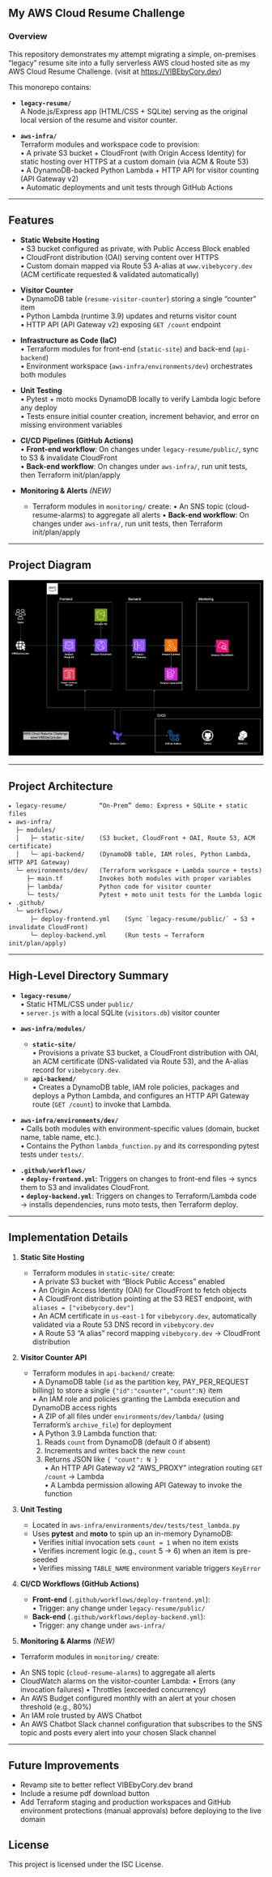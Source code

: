 ## My AWS Cloud Resume Challenge

### Overview

This repository demonstrates my attempt migrating a simple, on-premises “legacy” resume site into a fully serverless AWS cloud hosted site as my AWS Cloud Resume Challenge. (visit at <https://VIBEbyCory.dev>) 

This monorepo contains:

- **`legacy-resume/`**  
  A Node.js/Express app (HTML/CSS + SQLite) serving as the original local version of the resume and visitor counter.

- **`aws-infra/`**  
  Terraform modules and workspace code to provision:  
  • A private S3 bucket + CloudFront (with Origin Access Identity) for static hosting over HTTPS at a custom domain (via ACM & Route 53)  
  • A DynamoDB-backed Python Lambda + HTTP API for visitor counting (API Gateway v2)  
  • Automatic deployments and unit tests through GitHub Actions

---

## Features

- **Static Website Hosting**  
  • S3 bucket configured as private, with Public Access Block enabled  
  • CloudFront distribution (OAI) serving content over HTTPS  
  • Custom domain mapped via Route 53 A-alias at `www.vibebycory.dev` (ACM certificate requested & validated automatically)

- **Visitor Counter**  
  • DynamoDB table (`resume-visitor-counter`) storing a single “counter” item  
  • Python Lambda (runtime 3.9) updates and returns visitor count  
  • HTTP API (API Gateway v2) exposing `GET /count` endpoint

- **Infrastructure as Code (IaC)**  
  • Terraform modules for front-end (`static-site`) and back-end (`api-backend`)  
  • Environment workspace (`aws-infra/environments/dev`) orchestrates both modules

- **Unit Testing**  
  • Pytest + moto mocks DynamoDB locally to verify Lambda logic before any deploy  
  • Tests ensure initial counter creation, increment behavior, and error on missing environment variables

- **CI/CD Pipelines (GitHub Actions)**  
  • **Front-end workflow**: On changes under `legacy-resume/public/`, sync to S3 & invalidate CloudFront  
  • **Back-end workflow**: On changes under `aws-infra/`, run unit tests, then Terraform init/plan/apply

- **Monitoring & Alerts** *(NEW)*
  * Terraform modules in `monitoring/` create:
    • An SNS topic (cloud-resume-alarms) to aggregate all alerts
    • **Back-end workflow**: On changes under `aws-infra/`, run unit tests, then Terraform init/plan/apply  

---

## Project Diagram

![AWS Cloud Resume Diagram](./cloud-architecture-diagram.png)

---

## Project Architecture

```
▸ legacy-resume/         “On-Prem” demo: Express + SQLite + static files
▸ aws-infra/
  ├─ modules/
  │   ├─ static-site/    (S3 bucket, CloudFront + OAI, Route 53, ACM certificate)
  │   └─ api-backend/    (DynamoDB table, IAM roles, Python Lambda, HTTP API Gateway)
  └─ environments/dev/   (Terraform workspace + Lambda source + tests)
     ├─ main.tf          Invokes both modules with proper variables
     ├─ lambda/          Python code for visitor counter
     └─ tests/           Pytest + moto unit tests for the Lambda logic
▸ .github/
  └─ workflows/
      ├─ deploy-frontend.yml    (Sync `legacy-resume/public/` → S3 + invalidate CloudFront) 
      └─ deploy-backend.yml     (Run tests → Terraform init/plan/apply)
```

---

## High-Level Directory Summary

- **`legacy-resume/`**  
  • Static HTML/CSS under `public/`  
  • `server.js` with a local SQLite (`visitors.db`) visitor counter  

- **`aws-infra/modules/`**  
  - **`static-site/`**  
    • Provisions a private S3 bucket, a CloudFront distribution with OAI, an ACM certificate (DNS-validated via Route 53), and the A-alias record for `vibebycory.dev`.  
  - **`api-backend/`**  
    • Creates a DynamoDB table, IAM role policies, packages and deploys a Python Lambda, and configures an HTTP API Gateway route (`GET /count`) to invoke that Lambda.  

- **`aws-infra/environments/dev/`**  
  • Calls both modules with environment-specific values (domain, bucket name, table name, etc.).  
  • Contains the Python `lambda_function.py` and its corresponding pytest tests under `tests/`.  

- **`.github/workflows/`**  
  • **`deploy-frontend.yml`**: Triggers on changes to front-end files → syncs them to S3 and invalidates CloudFront.  
  • **`deploy-backend.yml`**: Triggers on changes to Terraform/Lambda code → installs dependencies, runs moto tests, then Terraform deploy.

---

## Implementation Details

1. **Static Site Hosting**  
   - Terraform modules in `static-site/` create:  
     • A private S3 bucket with “Block Public Access” enabled  
     • An Origin Access Identity (OAI) for CloudFront to fetch objects  
     • A CloudFront distribution pointing at the S3 REST endpoint, with `aliases = ["vibebycory.dev"]`  
     • An ACM certificate in `us-east-1` for `vibebycory.dev`, automatically validated via a Route 53 DNS record in `vibebycory.dev`  
     • A Route 53 “A alias” record mapping `vibebycory.dev` → CloudFront distribution  

2. **Visitor Counter API**  
   - Terraform modules in `api-backend/` create:  
     • A DynamoDB table (`id` as the partition key, PAY_PER_REQUEST billing) to store a single `{"id":"counter","count":N}` item  
     • An IAM role and policies granting the Lambda execution and DynamoDB access rights  
     • A ZIP of all files under `environments/dev/lambda/` (using Terraform’s `archive_file`) for deployment  
     • A Python 3.9 Lambda function that:  
       1. Reads `count` from DynamoDB (default 0 if absent)  
       2. Increments and writes back the new `count`  
       3. Returns JSON like `{ "count": N }`  
     • An HTTP API Gateway v2 “AWS_PROXY” integration routing `GET /count` → Lambda  
     • A Lambda permission allowing API Gateway to invoke the function  

3. **Unit Testing**  
   - Located in `aws-infra/environments/dev/tests/test_lambda.py`  
   - Uses **pytest** and **moto** to spin up an in-memory DynamoDB:  
     • Verifies initial invocation sets `count = 1` when no item exists  
     • Verifies increment logic (e.g., `count` 5 → 6) when an item is pre-seeded  
     • Verifies missing `TABLE_NAME` environment variable triggers `KeyError`  

4. **CI/CD Workflows (GitHub Actions)**  
   - **Front-end** (`.github/workflows/deploy-frontend.yml`):  
     • Trigger: any change under `legacy-resume/public/`  
   - **Back-end** (`.github/workflows/deploy-backend.yml`):  
     • Trigger: any change under `aws-infra/`  
     
5. **Monitoring & Alarms** *(NEW)*
  * Terraform modules in `monitoring/` create:  
   - An SNS topic (`cloud-resume-alarms`) to aggregate all alerts
   -  CloudWatch alarms on the visitor-counter Lambda:
     • Errors (any invocation failures) 
     • Throttles (exceeded concurrency)
   - An AWS Budget configured monthly with an alert at your chosen threshold (e.g., 80%)
   - An IAM role trusted by AWS Chatbot
   - An AWS Chatbot Slack channel configuration that subscribes to the SNS topic and posts every alert into your chosen Slack channel

---

## Future Improvements

 - Revamp site to better reflect VIBEbyCory.dev brand
 - Include a resume pdf download button
 - Add Terraform staging and production workspaces and GitHub environment protections (manual approvals) before deploying to the live domain


## License

This project is licensed under the ISC License.

<!-- 
## My AWS Cloud Resume Challenge

### Overview

This repository demonstrates my attempt migrating a simple, on-premises “legacy” resume site into a fully serverless AWS cloud hosted site as my AWS Cloud Resume Challenge. (visit at <https://VIBEbyCory.dev>) 

This monorepo contains:

- **`legacy-resume/`**  
  A Node.js/Express app (HTML/CSS + SQLite) serving as the original local version of the resume and visitor counter.

- **`aws-infra/`**  
  Terraform modules and workspace code to provision:  
  • A private S3 bucket + CloudFront (with Origin Access Identity) for static hosting over HTTPS at a custom domain (via ACM & Route 53)  
  • A DynamoDB-backed Python Lambda + HTTP API for visitor counting (API Gateway v2)  
  • Automatic deployments and unit tests through GitHub Actions

---

## Features

- **Static Website Hosting**  
  • S3 bucket configured as private, with Public Access Block enabled  
  • CloudFront distribution (OAI) serving content over HTTPS  
  • Custom domain mapped via Route 53 A-alias at `www.vibebycory.dev` (ACM certificate requested & validated automatically)

- **Visitor Counter**  
  • DynamoDB table (`resume-visitor-counter`) storing a single “counter” item  
  • Python Lambda (runtime 3.9) updates and returns visitor count  
  • HTTP API (API Gateway v2) exposing `GET /count` endpoint

- **Infrastructure as Code (IaC)**  
  • Terraform modules for front-end (`static-site`) and back-end (`api-backend`)  
  • Environment workspace (`aws-infra/environments/dev`) orchestrates both modules

- **Unit Testing**  
  • Pytest + moto mocks DynamoDB locally to verify Lambda logic before any deploy  
  • Tests ensure initial counter creation, increment behavior, and error on missing environment variables

- **CI/CD Pipelines (GitHub Actions)**  
  • **Front-end workflow**: On changes under `legacy-resume/public/`, sync to S3 & invalidate CloudFront  
  • **Back-end workflow**: On changes under `aws-infra/`, run unit tests, then Terraform init/plan/apply

---

## Project Diagram

![AWS Cloud Resume Diagram](./cloud-architecture-diagram.png)

---

## Project Architecture

```
▸ legacy-resume/         “On-Prem” demo: Express + SQLite + static files
▸ aws-infra/
  ├─ modules/
  │   ├─ static-site/    (S3 bucket, CloudFront + OAI, Route 53, ACM certificate)
  │   └─ api-backend/    (DynamoDB table, IAM roles, Python Lambda, HTTP API Gateway)
  └─ environments/dev/   (Terraform workspace + Lambda source + tests)
     ├─ main.tf          Invokes both modules with proper variables
     ├─ lambda/          Python code for visitor counter
     └─ tests/           Pytest + moto unit tests for the Lambda logic
▸ .github/
  └─ workflows/
      ├─ deploy-frontend.yml    (Sync `legacy-resume/public/` → S3 + invalidate CloudFront) 
      └─ deploy-backend.yml     (Run tests → Terraform init/plan/apply)
```

---

## High-Level Directory Summary

- **`legacy-resume/`**  
  • Static HTML/CSS under `public/`  
  • `server.js` with a local SQLite (`visitors.db`) visitor counter  

- **`aws-infra/modules/`**  
  - **`static-site/`**  
    • Provisions a private S3 bucket, a CloudFront distribution with OAI, an ACM certificate (DNS-validated via Route 53), and the A-alias record for `vibebycory.dev`.  
  - **`api-backend/`**  
    • Creates a DynamoDB table, IAM role policies, packages and deploys a Python Lambda, and configures an HTTP API Gateway route (`GET /count`) to invoke that Lambda.  

- **`aws-infra/environments/dev/`**  
  • Calls both modules with environment-specific values (domain, bucket name, table name, etc.).  
  • Contains the Python `lambda_function.py` and its corresponding pytest tests under `tests/`.  

- **`.github/workflows/`**  
  • **`deploy-frontend.yml`**: Triggers on changes to front-end files → syncs them to S3 and invalidates CloudFront.  
  • **`deploy-backend.yml`**: Triggers on changes to Terraform/Lambda code → installs dependencies, runs moto tests, then Terraform deploy.

---

## Implementation Details

1. **Static Site Hosting**  
   - Terraform modules in `static-site/` create:  
     • A private S3 bucket with “Block Public Access” enabled  
     • An Origin Access Identity (OAI) for CloudFront to fetch objects  
     • A CloudFront distribution pointing at the S3 REST endpoint, with `aliases = ["vibebycory.dev"]`  
     • An ACM certificate in `us-east-1` for `vibebycory.dev`, automatically validated via a Route 53 DNS record in `vibebycory.dev`  
     • A Route 53 “A alias” record mapping `vibebycory.dev` → CloudFront distribution  

2. **Visitor Counter API**  
   - Terraform modules in `api-backend/` create:  
     • A DynamoDB table (`id` as the partition key, PAY_PER_REQUEST billing) to store a single `{"id":"counter","count":N}` item  
     • An IAM role and policies granting the Lambda execution and DynamoDB access rights  
     • A ZIP of all files under `environments/dev/lambda/` (using Terraform’s `archive_file`) for deployment  
     • A Python 3.9 Lambda function that:  
       1. Reads `count` from DynamoDB (default 0 if absent)  
       2. Increments and writes back the new `count`  
       3. Returns JSON like `{ "count": N }`  
     • An HTTP API Gateway v2 “AWS_PROXY” integration routing `GET /count` → Lambda  
     • A Lambda permission allowing API Gateway to invoke the function  

3. **Unit Testing**  
   - Located in `aws-infra/environments/dev/tests/test_lambda.py`  
   - Uses **pytest** and **moto** to spin up an in-memory DynamoDB:  
     • Verifies initial invocation sets `count = 1` when no item exists  
     • Verifies increment logic (e.g., `count` 5 → 6) when an item is pre-seeded  
     • Verifies missing `TABLE_NAME` environment variable triggers `KeyError`  

4. **CI/CD Workflows (GitHub Actions)**  
   - **Front-end** (`.github/workflows/deploy-frontend.yml`):  
     • Trigger: any change under `legacy-resume/public/`  
     
   - **Back-end** (`.github/workflows/deploy-backend.yml`):  
     • Trigger: any change under `aws-infra/`  
     

---

## Future Improvements

 - Integrate CloudWatch alarms (Lambda errors, throttles, budget thresholds) with Slack or PagerDuty for real-time notifications.
 - Revamp site to better reflect VIBEbyCory.dev brand
 - Include a resume pdf download button
 - Add Terraform staging and production workspaces and GitHub environment protections (manual approvals) before deploying to the live domain


## License

This project is licensed under the ISC License. -->
